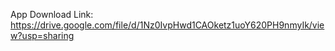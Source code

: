 App Download Link:  https://drive.google.com/file/d/1Nz0IvpHwd1CAOketz1uoY620PH9nmyIk/view?usp=sharing
